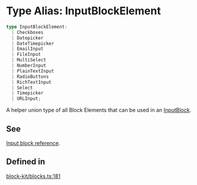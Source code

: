 # Type Alias: InputBlockElement

```ts
type InputBlockElement: 
  | Checkboxes
  | Datepicker
  | DateTimepicker
  | EmailInput
  | FileInput
  | MultiSelect
  | NumberInput
  | PlainTextInput
  | RadioButtons
  | RichTextInput
  | Select
  | Timepicker
  | URLInput;
```

A helper union type of all Block Elements that can be used in an [InputBlock](../interfaces/InputBlock.md).

## See

[Input block reference](https://api.slack.com/reference/block-kit/blocks#input).

## Defined in

[block-kit/blocks.ts:181](https://github.com/slackapi/node-slack-sdk/blob/main/packages/types/src/block-kit/blocks.ts#L181)
